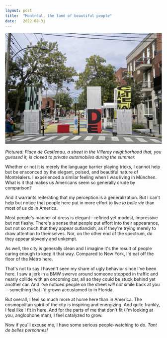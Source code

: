 ```yaml
---
layout: post
title:  "Montréal, the land of beautiful people"
date:   2022-08-31
---
```


![Place de Castlenau](/images/place-de-castlenau.jpg)

_Pictured: Place de Castlenau, a street in the Villeray neighborhood that,
you guessed it, is closed to private automobiles during the summer._

Whether or not it is merely the language barrier playing tricks, I cannot
help but be ensconced by the elegant, poised, and beautiful nature of
Montréalers. I experienced a similar feeling when I was living in München.
What is it that makes us Americans seem so generally crude by comparison?

And it warrants reiterating that my perception is a generalization. But
I can't help but notice that people here put in more effort to live _la
belle vie_ than most of us do in America. 

Most people's manner of dress is elegant—refined yet modest, impressive
but not flashy. There's a sense that people put effort into their
appearance, but not so much that they appear outlandish, as if they're
trying merely to draw attention to themselves. Nor, on the other end of
the spectrum, do they appear slovenly and unkempt.

As well, the city is generally clean and I imagine it's the result of
people caring enough to keep it that way. Compared to New York, I'd eat
off the floor of the Métro here.

That's not to say I haven't seen my share of ugly behavior since I've been
here. I saw a jerk in a BMW swerve around someone stopped in traffic and
nearly collide with an oncoming car, all so they could be stuck behind yet
another car. And I've noticed people on the street _will not_ smile back
at you—something that I'd grown accustomed to in Florida.

But overall, I feel so much more at home here than in America. The
cosmopolitan spirit of the city is inspiring and energizing. And quite
frankly, I feel like I fit in here. And for the parts of me that don't fit
(I'm looking at you, anglophone man), I feel catalyzed to grow.

Now if you'll excuse me, I have some serious people-watching to do. _Tant
de belles personnes!_

